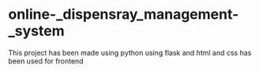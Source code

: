 # online-_dispensray_management-_system
This project has been made using python using flask and html and css has been used for frontend
